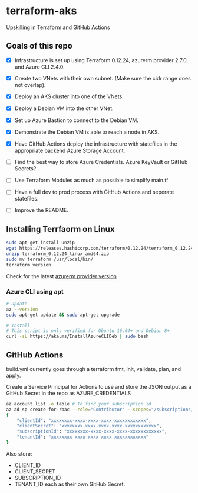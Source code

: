 # terraform-aks
Upskilling in Terraform and GitHub Actions


## Goals of this repo
 - [x] Infrastructure is set up using Terraform 0.12.24, azurerm provider 2.7.0, and Azure CLI 2.4.0.
 - [x] Create two VNets with their own subnet. (Make sure the cidr range does not overlap).
 - [x] Deploy an AKS cluster into one of the VNets.
 - [x] Deploy a Debian VM into the other VNet.
 - [x] Set up Azure Bastion to connect to the Debian VM.
 - [x] Demonstrate the Debian VM is able to reach a node in AKS.
 - [x] Have GitHub Actions deploy the infrastructure with statefiles in the appropriate backend Azure Storage Account.
 - [ ] Find the best way to store Azure Credentials. Azure KeyVault or GitHub Secrets?
 - [ ] Use Terraform Modules as much as possible to simplify main.tf
 - [ ] Have a full dev to prod process with GitHub Actions and seperate statefiles.
 - [ ] Improve the README.



## Installing Terrfaorm on Linux
```bash
sudo apt-get install unzip
wget https://releases.hashicorp.com/terraform/0.12.24/terraform_0.12.24_linux_amd64.zip
unzip terraform_0.12.24_linux_amd64.zip
sudo mv terraform /usr/local/bin/
terraform version
```

Check for the latest [azurerm provider version](https://github.com/terraform-providers/terraform-provider-azurerm/blob/master/CHANGELOG.md)

### Azure CLI using apt

```bash
# Update
az --version
sudo apt-get update && sudo apt-get upgrade
```

```bash
# Install
# This script is only verified for Ubuntu 16.04+ and Debian 8+
curl -sL https://aka.ms/InstallAzureCLIDeb | sudo bash
```

## GitHub Actions

build.yml currently goes through a terraform fmt, init, validate, plan, and apply. 

Create a Service Principal for Actions to use and store the JSON output as a GitHub Secret in the repo as AZURE_CREDENTIALS

```bash
az account list -o table # To find your subscription id
az ad sp create-for-rbac --role="Contributor" --scopes="/subscriptions/<SUBSCRIPTION_ID"
{
    "clientId": "xxxxxxxx-xxxx-xxxx-xxxx-xxxxxxxxxxxx",
    "clientSecret": "xxxxxxxx-xxxx-xxxx-xxxx-xxxxxxxxxxxx",
    "subscriptionId": "xxxxxxxx-xxxx-xxxx-xxxx-xxxxxxxxxxxx",
    "tenantId": "xxxxxxxx-xxxx-xxxx-xxxx-xxxxxxxxxxxx"
}
```

Also store: 
- CLIENT_ID
- CLIENT_SECRET
- SUBSCRIPTION_ID 
- TENANT_ID 
each as their own GitHub Secret.